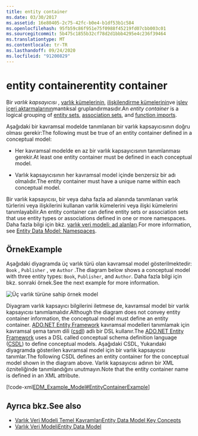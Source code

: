 ```yaml
---
title: entity container
ms.date: 03/30/2017
ms.assetid: 16e80405-2c75-42fc-b0e4-b1df53b1c584
ms.openlocfilehash: 95fb59c86f951e75f0988f45219fd07cbb003c01
ms.sourcegitcommit: 5b475c1855b32cf78d2d1bbb4295e4c236f39464
ms.translationtype: MT
ms.contentlocale: tr-TR
ms.lasthandoff: 09/24/2020
ms.locfileid: "91200829"
---
```

# <a name="entity-container"></a><span data-ttu-id="ab537-102">entity container</span><span class="sxs-lookup"><span data-stu-id="ab537-102">entity container</span></span>

<span data-ttu-id="ab537-103">Bir *varlık kapsayıcısı* , [varlık kümelerinin](entity-set.md), [ilişkilendirme kümelerinin](association-set.md)ve [işlev içeri aktarmalarının](model-declared-function.md)mantıksal gruplandırmasıdır.</span><span class="sxs-lookup"><span data-stu-id="ab537-103">An *entity container* is a logical grouping of [entity sets](entity-set.md), [association sets](association-set.md), and [function imports](model-declared-function.md).</span></span>  
  
 <span data-ttu-id="ab537-104">Aşağıdaki bir kavramsal modelde tanımlanan bir varlık kapsayıcısının doğru olması gerekir:</span><span class="sxs-lookup"><span data-stu-id="ab537-104">The following must be true of an entity container defined in a conceptual model:</span></span>  
  
- <span data-ttu-id="ab537-105">Her kavramsal modelde en az bir varlık kapsayıcısının tanımlanması gerekir.</span><span class="sxs-lookup"><span data-stu-id="ab537-105">At least one entity container must be defined in each conceptual model.</span></span>  
  
- <span data-ttu-id="ab537-106">Varlık kapsayıcısının her kavramsal model içinde benzersiz bir adı olmalıdır.</span><span class="sxs-lookup"><span data-stu-id="ab537-106">The entity container must have a unique name within each conceptual model.</span></span>  
  
 <span data-ttu-id="ab537-107">Bir varlık kapsayıcısı, bir veya daha fazla ad alanında tanımlanan varlık türlerini veya ilişkilerini kullanan varlık kümelerini veya ilişki kümelerini tanımlayabilir.</span><span class="sxs-lookup"><span data-stu-id="ab537-107">An entity container can define entity sets or association sets that use entity types or associations defined in one or more namespaces.</span></span> <span data-ttu-id="ab537-108">Daha fazla bilgi için bkz. [varlık veri modeli: ad alanları](entity-data-model-namespaces.md).</span><span class="sxs-lookup"><span data-stu-id="ab537-108">For more information, see [Entity Data Model: Namespaces](entity-data-model-namespaces.md).</span></span>  
  
## <a name="example"></a><span data-ttu-id="ab537-109">Örnek</span><span class="sxs-lookup"><span data-stu-id="ab537-109">Example</span></span>  

 <span data-ttu-id="ab537-110">Aşağıdaki diyagramda üç varlık türü olan kavramsal model gösterilmektedir: `Book` , `Publisher` , ve `Author` .</span><span class="sxs-lookup"><span data-stu-id="ab537-110">The diagram below shows a conceptual model with three entity types: `Book`, `Publisher`, and `Author`.</span></span>  <span data-ttu-id="ab537-111">Daha fazla bilgi için bkz. sonraki örnek.</span><span class="sxs-lookup"><span data-stu-id="ab537-111">See the next example for more information.</span></span>  
  
 ![Üç varlık türüne sahip örnek model](./media/entity-container/example-model-three-entity-types.gif)  
  
 <span data-ttu-id="ab537-113">Diyagram varlık kapsayıcı bilgilerini iletmese de, kavramsal model bir varlık kapsayıcısı tanımlamalıdır.</span><span class="sxs-lookup"><span data-stu-id="ab537-113">Although the diagram does not convey entity container information, the conceptual model must define an entity container.</span></span> <span data-ttu-id="ab537-114">[ADO.NET Entity Framework](./ef/index.md) kavramsal modelleri tanımlamak için kavramsal şema tanım dili ([csdl](/ef/ef6/modeling/designer/advanced/edmx/csdl-spec)) adlı bir DSL kullanır.</span><span class="sxs-lookup"><span data-stu-id="ab537-114">The [ADO.NET Entity Framework](./ef/index.md) uses a DSL called conceptual schema definition language ([CSDL](/ef/ef6/modeling/designer/advanced/edmx/csdl-spec)) to define conceptual models.</span></span> <span data-ttu-id="ab537-115">Aşağıdaki CSDL, Yukarıdaki diyagramda gösterilen kavramsal model için bir varlık kapsayıcısı tanımlar.</span><span class="sxs-lookup"><span data-stu-id="ab537-115">The following CSDL defines an entity container for the conceptual model shown in the diagram above.</span></span> <span data-ttu-id="ab537-116">Varlık kapsayıcısı adının bir XML özniteliğinde tanımlandığını unutmayın.</span><span class="sxs-lookup"><span data-stu-id="ab537-116">Note that the entity container name is defined in an XML attribute.</span></span>  
  
 [!code-xml[EDM_Example_Model#EntityContainerExample](../../../../samples/snippets/xml/VS_Snippets_Data/edm_example_model/xml/books.edmx#entitycontainerexample)]  
  
## <a name="see-also"></a><span data-ttu-id="ab537-117">Ayrıca bkz.</span><span class="sxs-lookup"><span data-stu-id="ab537-117">See also</span></span>

- [<span data-ttu-id="ab537-118">Varlık Veri Modeli Temel Kavramları</span><span class="sxs-lookup"><span data-stu-id="ab537-118">Entity Data Model Key Concepts</span></span>](entity-data-model-key-concepts.md)
- [<span data-ttu-id="ab537-119">Varlık Veri Modeli</span><span class="sxs-lookup"><span data-stu-id="ab537-119">Entity Data Model</span></span>](entity-data-model.md)
